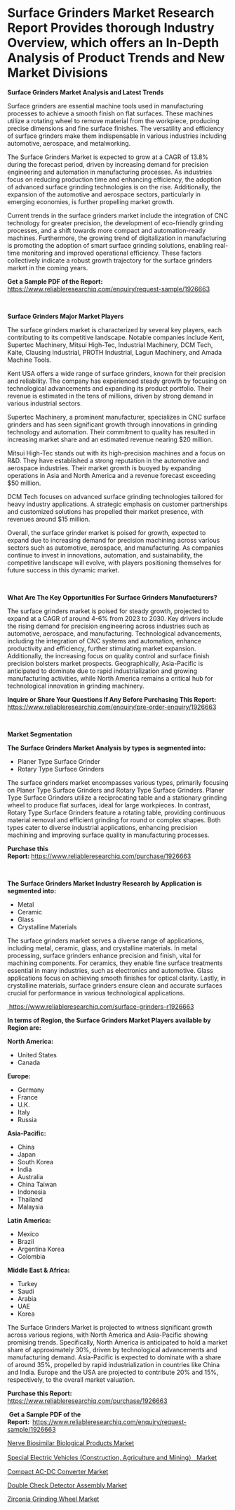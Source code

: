 <p><h1>Surface Grinders Market Research Report Provides thorough Industry Overview, which offers an In-Depth Analysis of Product Trends and New Market Divisions</h1></p><p><strong>Surface Grinders Market Analysis and Latest Trends</strong></p>
<p><p>Surface grinders are essential machine tools used in manufacturing processes to achieve a smooth finish on flat surfaces. These machines utilize a rotating wheel to remove material from the workpiece, producing precise dimensions and fine surface finishes. The versatility and efficiency of surface grinders make them indispensable in various industries including automotive, aerospace, and metalworking.</p><p>The Surface Grinders Market is expected to grow at a CAGR of 13.8% during the forecast period, driven by increasing demand for precision engineering and automation in manufacturing processes. As industries focus on reducing production time and enhancing efficiency, the adoption of advanced surface grinding technologies is on the rise. Additionally, the expansion of the automotive and aerospace sectors, particularly in emerging economies, is further propelling market growth.</p><p>Current trends in the surface grinders market include the integration of CNC technology for greater precision, the development of eco-friendly grinding processes, and a shift towards more compact and automation-ready machines. Furthermore, the growing trend of digitalization in manufacturing is promoting the adoption of smart surface grinding solutions, enabling real-time monitoring and improved operational efficiency. These factors collectively indicate a robust growth trajectory for the surface grinders market in the coming years.</p></p>
<p><strong>Get a Sample PDF of the Report:&nbsp;</strong> <a href="https://www.reliableresearchiq.com/enquiry/request-sample/1926663?utm_campaign=103&utm_medium=2&utm_source=Github&utm_content=ia&utm_term=25102024&utm_id=surface-grinders">https://www.reliableresearchiq.com/enquiry/request-sample/1926663</a></p>
<p>&nbsp;</p>
<p><strong>Surface Grinders Major Market Players</strong></p>
<p><p>The surface grinders market is characterized by several key players, each contributing to its competitive landscape. Notable companies include Kent, Supertec Machinery, Mitsui High-Tec, Industrial Machinery, DCM Tech, Kaite, Clausing Industrial, PROTH Industrial, Lagun Machinery, and Amada Machine Tools.</p><p>Kent USA offers a wide range of surface grinders, known for their precision and reliability. The company has experienced steady growth by focusing on technological advancements and expanding its product portfolio. Their revenue is estimated in the tens of millions, driven by strong demand in various industrial sectors.</p><p>Supertec Machinery, a prominent manufacturer, specializes in CNC surface grinders and has seen significant growth through innovations in grinding technology and automation. Their commitment to quality has resulted in increasing market share and an estimated revenue nearing $20 million.</p><p>Mitsui High-Tec stands out with its high-precision machines and a focus on R&D. They have established a strong reputation in the automotive and aerospace industries. Their market growth is buoyed by expanding operations in Asia and North America and a revenue forecast exceeding $50 million.</p><p>DCM Tech focuses on advanced surface grinding technologies tailored for heavy industry applications. A strategic emphasis on customer partnerships and customized solutions has propelled their market presence, with revenues around $15 million.</p><p>Overall, the surface grinder market is poised for growth, expected to expand due to increasing demand for precision machining across various sectors such as automotive, aerospace, and manufacturing. As companies continue to invest in innovations, automation, and sustainability, the competitive landscape will evolve, with players positioning themselves for future success in this dynamic market.</p></p>
<p>&nbsp;</p>
<p><strong>What Are The Key Opportunities For Surface Grinders Manufacturers?</strong></p>
<p><p>The surface grinders market is poised for steady growth, projected to expand at a CAGR of around 4-6% from 2023 to 2030. Key drivers include the rising demand for precision engineering across industries such as automotive, aerospace, and manufacturing. Technological advancements, including the integration of CNC systems and automation, enhance productivity and efficiency, further stimulating market expansion. Additionally, the increasing focus on quality control and surface finish precision bolsters market prospects. Geographically, Asia-Pacific is anticipated to dominate due to rapid industrialization and growing manufacturing activities, while North America remains a critical hub for technological innovation in grinding machinery.</p></p>
<p><strong>Inquire or Share Your Questions If Any Before Purchasing This Report:</strong> <a href="https://www.reliableresearchiq.com/enquiry/pre-order-enquiry/1926663?utm_campaign=103&utm_medium=2&utm_source=Github&utm_content=ia&utm_term=25102024&utm_id=surface-grinders">https://www.reliableresearchiq.com/enquiry/pre-order-enquiry/1926663</a></p>
<p>&nbsp;</p>
<p><strong>Market Segmentation</strong></p>
<p><strong>The Surface Grinders Market Analysis by types is segmented into:</strong></p>
<p><ul><li>Planer Type Surface Grinder</li><li>Rotary Type Surface Grinders</li></ul></p>
<p><p>The surface grinders market encompasses various types, primarily focusing on Planer Type Surface Grinders and Rotary Type Surface Grinders. Planer Type Surface Grinders utilize a reciprocating table and a stationary grinding wheel to produce flat surfaces, ideal for large workpieces. In contrast, Rotary Type Surface Grinders feature a rotating table, providing continuous material removal and efficient grinding for round or complex shapes. Both types cater to diverse industrial applications, enhancing precision machining and improving surface quality in manufacturing processes.</p></p>
<p><strong>Purchase this Report:&nbsp;</strong><a href="https://www.reliableresearchiq.com/purchase/1926663?utm_campaign=103&utm_medium=2&utm_source=Github&utm_content=ia&utm_term=25102024&utm_id=surface-grinders">https://www.reliableresearchiq.com/purchase/1926663</a></p>
<p>&nbsp;</p>
<p><strong>The Surface Grinders Market Industry Research by Application is segmented into:</strong></p>
<p><ul><li>Metal</li><li>Ceramic</li><li>Glass</li><li>Crystalline Materials</li></ul></p>
<p><p>The surface grinders market serves a diverse range of applications, including metal, ceramic, glass, and crystalline materials. In metal processing, surface grinders enhance precision and finish, vital for machining components. For ceramics, they enable fine surface treatments essential in many industries, such as electronics and automotive. Glass applications focus on achieving smooth finishes for optical clarity. Lastly, in crystalline materials, surface grinders ensure clean and accurate surfaces crucial for performance in various technological applications.</p></p>
<p><a href="https://www.reliableresearchiq.com/surface-grinders-r1926663?utm_campaign=103&utm_medium=2&utm_source=Github&utm_content=ia&utm_term=25102024&utm_id=surface-grinders">&nbsp;https://www.reliableresearchiq.com/surface-grinders-r1926663</a></p>
<p><strong>In terms of Region, the Surface Grinders Market Players available by Region are:</strong></p>
<p>
    <p> <strong> North America: </strong>
        <ul>
            <li>United States</li>
            <li>Canada</li>
        </ul>
        </p> 
    <p> <strong> Europe: </strong>
        <ul>
            <li>Germany</li>
            <li>France</li>
            <li>U.K.</li>
            <li>Italy</li>
            <li>Russia</li>
        </ul>
        </p> 
    <p> <strong> Asia-Pacific: </strong>
        <ul>
            <li>China</li>
            <li>Japan</li>
            <li>South Korea</li>
            <li>India</li>
            <li>Australia</li>
            <li>China Taiwan</li>
            <li>Indonesia</li>
            <li>Thailand</li>
            <li>Malaysia</li>
        </ul>
        </p> 
    <p> <strong> Latin America: </strong>
        <ul>
            <li>Mexico</li>
            <li>Brazil</li>
            <li>Argentina Korea</li>
            <li>Colombia</li>
        </ul>
        </p> 
    <p> <strong> Middle East & Africa: </strong>
        <ul>
            <li>Turkey</li>
            <li>Saudi</li>
            <li>Arabia</li>
            <li>UAE</li>
            <li>Korea</li>
        </ul>
    </p>
    </p>
<p><p>The Surface Grinders Market is projected to witness significant growth across various regions, with North America and Asia-Pacific showing promising trends. Specifically, North America is anticipated to hold a market share of approximately 30%, driven by technological advancements and manufacturing demand. Asia-Pacific is expected to dominate with a share of around 35%, propelled by rapid industrialization in countries like China and India. Europe and the USA are projected to contribute 20% and 15%, respectively, to the overall market valuation.</p></p>
<p><strong>Purchase this Report: </strong><a href="https://www.reliableresearchiq.com/purchase/1926663?utm_campaign=103&utm_medium=2&utm_source=Github&utm_content=ia&utm_term=25102024&utm_id=surface-grinders">https://www.reliableresearchiq.com/purchase/1926663</a></p>
<p>&nbsp;<strong>Get a Sample PDF of the Report:&nbsp;&nbsp;</strong><a href="https://www.reliableresearchiq.com/enquiry/request-sample/1926663?utm_campaign=103&utm_medium=2&utm_source=Github&utm_content=ia&utm_term=25102024&utm_id=surface-grinders">https://www.reliableresearchiq.com/enquiry/request-sample/1926663</a></p>
<p><strong></strong></p>
<p><p><a href="https://www.linkedin.com/pulse/nerve-biosimilar-biological-products-market-innovations-trends-dikre?utm_campaign=103&utm_medium=2&utm_source=Github&utm_content=ia&utm_term=25102024&utm_id=surface-grinders">Nerve Biosimilar Biological Products Market</a></p><p><a href="https://www.linkedin.com/pulse/strategic-insights-global-special-electric-vehicles-construction-v0abf?utm_campaign=103&utm_medium=2&utm_source=Github&utm_content=ia&utm_term=25102024&utm_id=surface-grinders">Special Electric Vehicles (Construction, Agriculture and Mining） Market</a></p><p><a href="https://github.com/brookiqhurne/Market-Research-Report-List-1/blob/main/compact-ac-dc-converter-market.md?utm_campaign=103&utm_medium=2&utm_source=Github&utm_content=ia&utm_term=25102024&utm_id=surface-grinders">Compact AC-DC Converter Market</a></p><p><a href="https://issuu.com/reportprime-2/docs/double-check-detector-assembly-mark_e3a7f8d2432677?utm_campaign=103&utm_medium=2&utm_source=Github&utm_content=ia&utm_term=25102024&utm_id=surface-grinders">Double Check Detector Assembly Market</a></p><p><a href="https://issuu.com/reportprime-2/docs/zirconia-grinding-wheel-market-size_e9a8aa3a4b8527?utm_campaign=103&utm_medium=2&utm_source=Github&utm_content=ia&utm_term=25102024&utm_id=surface-grinders">Zirconia Grinding Wheel Market</a></p></p>